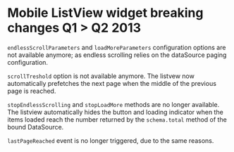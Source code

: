 # Mobile ListView widget breaking changes Q1 > Q2 2013

`endlessScrollParameters` and `loadMoreParameters` configuration options are not available anymore; as endless scrolling relies on the dataSource paging configuration.

`scrollTreshold` option is not available anymore.
The listvew now automatically prefetches the next page when the middle of the previous page is reached.


`stopEndlessScrolling` and `stopLoadMore` methods are no longer available.
The listview automatically hides the button and loading indicator when the items loaded reach the number returned by the `schema.total` method of the bound DataSource.

`lastPageReached` event is no longer triggered, due to the same reasons.
